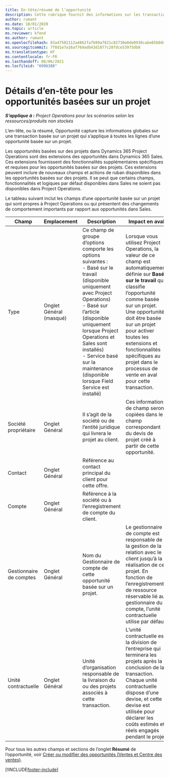 ```yaml
---
title: En-tête/résumé de l’opportunité
description: Cette rubrique fournit des informations sur les transactions basées sur des projets et les lignes d’opportunités basées sur des projets.
author: rumant
ms.date: 10/01/2020
ms.topic: article
ms.reviewer: kfend
ms.author: rumant
ms.openlocfilehash: 83a47502112a4862fa7b99a7821c82730e0de0938cabe65b0dd4fc382bdd5515
ms.sourcegitcommit: 7f8d1e7a16af769adb43d1877c28fdce53975db8
ms.translationtype: HT
ms.contentlocale: fr-FR
ms.lasthandoff: 08/06/2021
ms.locfileid: "6996388"
---
```

# <a name="header-details-for-project-based-opportunities"></a>Détails d’en-tête pour les opportunités basées sur un projet

_**S’applique à :** Project Operations pour les scénarios selon les ressources/produits non stockés_


L’en-tête, ou la résumé, Opportunité capture les informations globales sur une transaction basée sur un projet qui s’applique à toutes les lignes d’une opportunité basée sur un projet.

Les opportunités basées sur des projets dans Dynamics 365 Project Operations sont des extensions des opportunités dans Dynamics 365 Sales. Ces extensions fournissent des fonctionnalités supplémentaires spécifiques et requises pour les opportunités basées sur des projets. Ces extensions peuvent inclure de nouveaux champs et actions de ruban disponibles dans les opportunités basées sur des projets. Il se peut que certains champs, fonctionnalités et logiques par défaut disponibles dans Sales ne soient pas disponibles dans Project Operations.

Le tableau suivant inclut les champs d’une opportunité basée sur un projet qui sont propres à Project Operations ou qui présentent des changements de comportement importants par rapport aux opportunités dans Sales.

| **Champ** | **Emplacement** | **Description** | **Impact en aval** |
| --- | --- | --- | --- |
| Type | Onglet Général (masqué) | Ce champ de groupe d’options comporte les options suivantes :</br>- Basé sur le travail (disponible uniquement avec Project Operations)</br>- Basé sur l’article (disponible uniquement lorsque Project Operations et Sales sont installés)</br>- Service basé sur la maintenance (disponible lorsque Field Service est installé) | Lorsque vous utilisez Project Operations, la valeur de ce champ est automatiquement définie sur **Basé sur le travail** qui classifie l’opportunité comme basée sur un projet. Une opportunité doit être basée sur un projet pour activer toutes les extensions et fonctionnalités spécifiques au projet dans le processus de vente en aval pour cette transaction. |
| Société propriétaire | Onglet Général | Il s’agit de la société ou de l’entité juridique qui livrera le projet au client. | Ces informations de champ seront copiées dans le champ correspondant du devis de projet créé à partir de cette opportunité. |
| Contact | Onglet Général | Référence au contact principal du client pour cette offre. | |
| Compte | Onglet Général | Référence à la société ou à l’enregistrement de compte du client. | |
| Gestionnaire de comptes | Onglet Général | Nom du Gestionnaire de compte de cette opportunité basée sur un projet. | Le gestionnaire de compte est responsable de la gestion de la relation avec le client jusqu’à la réalisation de ce projet. En fonction de l’enregistrement de ressource réservable lié au gestionnaire du compte, l’unité contractuelle utilise par défaut. |
| Unité contractuelle | Onglet Général | Unité d’organisation responsable de la livraison du ou des projets associés à cette transaction. | L’unité contractuelle est la division de l’entreprise qui terminera les projets après la conclusion de la transaction. Chaque unité contractuelle dispose d’une devise, et cette devise est utilisée pour déclarer les coûts estimés et réels engagés pendant le projet. |

Pour tous les autres champs et sections de l’onglet **Résumé** de l’opportunité, voir [Créer ou modifier des opportunités (Ventes et Centre des ventes)](/dynamics365/sales-enterprise/create-edit-opportunity-sales).


[!INCLUDE[footer-include](../includes/footer-banner.md)]
